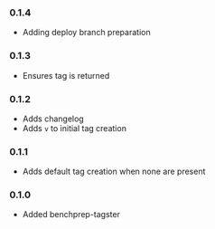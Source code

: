 ### 0.1.4
- Adding deploy branch preparation

### 0.1.3
- Ensures tag is returned

### 0.1.2
- Adds changelog
- Adds `v` to initial tag creation

### 0.1.1
- Adds default tag creation when none are present

### 0.1.0
- Added benchprep-tagster
